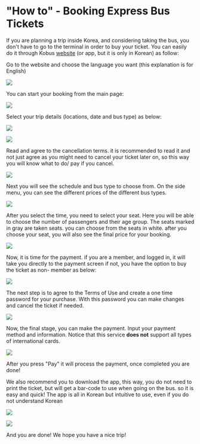 # "How to" - Booking Express Bus Tickets 

If you are planning a trip inside Korea, and considering taking the bus, you don't have to go to the terminal in order to buy your ticket. You can easily do it through Kobus [website](https://www.kobus.co.kr/main.do) (or app, but it is only in Korean) as follow:

Go to the website and choose the language you want (this explanation is for English)

![](./img/bus1.png)

You can start your booking from the main page:

![](./img/bus2.png)

Select your trip details (locations, date and bus type) as below:

![](./img/bus3.png)

![](./img/bus4.png)

Read and agree to the cancellation terms. it is recommended to read it and not just agree as you might need to cancel your ticket later on, so this way you will know what to do/ pay if you cancel.

![](./img/bus5.png)

Next you will see the schedule and bus type to choose from. On the side menu, you can see the different prices of the different bus types. 

![](./img/bus6.png)

After you select the time, you need to select your seat. Here you will be able to choose the number of passengers and their age group. The seats marked in gray are taken seats. you can choose from the seats in white. after you choose your seat, you will also see the final price for your booking.

![](./img/bus7.png)

Now, it is time for the payment. if you are a member, and logged in, it will take you directly to the payment screen if not, you have the option to buy the ticket as non- member as below:

![](./img/bus8.png)

The next step is to agree to the Terms of Use and create a one time password for your purchase. With this password you can make changes and cancel the ticket if needed.

![](./img/bus9.png)

Now, the final stage, you can make the payment. Input your payment method and information. Notice that this service **does not** support all types of international cards.

![](./img/bus10.png)

After you press "Pay" it will process the payment, once completed you are done!

We also recommend you to download the app, this way, you do not need to print the ticket, but will get a bar-code to use when going on the bus. so it is easy and quick!
The app is all in Korean but intuitive to use, even if you do not understand Korean

![](./img/bus11.png)

![](./img/bus12.png)

And you are done! 
We hope you have a nice trip!